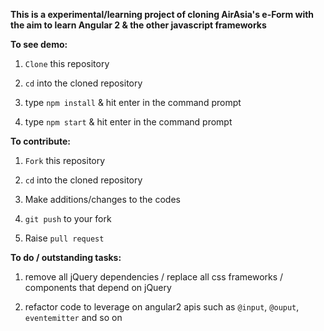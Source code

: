 **This is a experimental/learning project of cloning AirAsia's e-Form with the aim to learn Angular 2 & the other javascript frameworks**

**To see demo:**

1. `Clone` this repository
  
2. `cd` into the cloned repository

3. type `npm install` & hit enter in the command prompt

4. type `npm start` & hit enter in the command prompt

**To contribute:**

1. `Fork` this repository

2. `cd` into the cloned repository

3. Make additions/changes to the codes

4. `git push` to your fork

5. Raise `pull request`

**To do / outstanding tasks:**

1. remove all jQuery dependencies / replace all css frameworks / components that depend on jQuery

2. refactor code to leverage on angular2 apis such as `@input`, `@ouput`, `eventemitter` and so on


